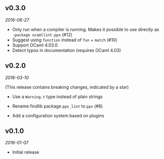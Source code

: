 ## v0.3.0

*2016-06-27*

- Only run when a compiler is running. Makes it possible to use directly as
  `-package ocamllint.ppx` (#12)
- Suggest using `function` instead of `fun` + `match` (#10)
- Support OCaml 4.03.0
- Detect typos in documentation (requires OCaml 4.03)

## v0.2.0

*2016-03-10*

(This release contains breaking changes, indicated by a star)

- Use a `Warning.t` type instead of plain strings
* Rename findlib package `ppx_lint` to `ppx` (#6)
- Add a configuration system based on plugins

## v0.1.0

*2016-01-07*

- Initial release
